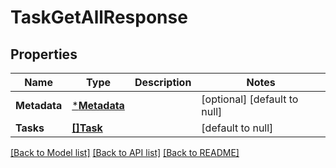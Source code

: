 # TaskGetAllResponse

## Properties
Name | Type | Description | Notes
------------ | ------------- | ------------- | -------------
**Metadata** | [***Metadata**](Metadata.md) |  | [optional] [default to null]
**Tasks** | [**[]Task**](Task.md) |  | [default to null]

[[Back to Model list]](../README.md#documentation-for-models) [[Back to API list]](../README.md#documentation-for-api-endpoints) [[Back to README]](../README.md)

